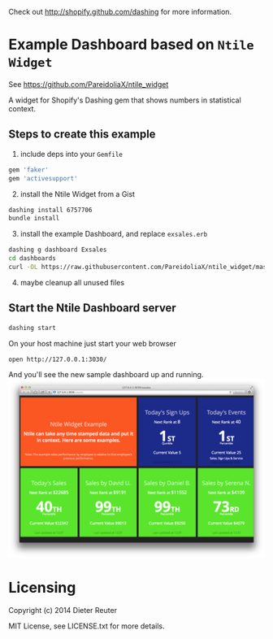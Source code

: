 Check out http://shopify.github.com/dashing for more information.


# Example Dashboard based on `Ntile Widget`

See https://github.com/PareidoliaX/ntile_widget

A widget for Shopify's Dashing gem that shows numbers in statistical context.


## Steps to create this example
1. include deps into your `Gemfile`
```ruby
gem 'faker'
gem 'activesupport'
```
2. install the Ntile Widget from a Gist
```bash
dashing install 6757706
bundle install
```
3. install the example Dashboard, and replace `exsales.erb`
```bash
dashing g dashboard Exsales
cd dashboards
curl -OL https://raw.githubusercontent.com/PareidoliaX/ntile_widget/master/dashboards/exsales.erb
```
4. maybe cleanup all unused files


## Start the Ntile Dashboard server
```bash
dashing start
```
On your host machine just start your web browser
```bash
open http://127.0.0.1:3030/
```
And you'll see the new sample dashboard up and running.
![Screenshot-Dashboard](/images/screenshot-dashboard.jpg)


# Licensing
Copyright (c) 2014 Dieter Reuter

MIT License, see LICENSE.txt for more details.
